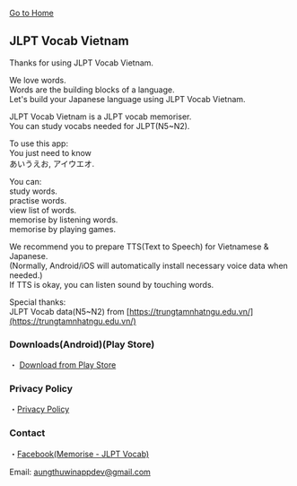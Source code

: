 [Go to Home](https://atwappdev.github.io) 

## JLPT Vocab Vietnam
Thanks for using JLPT Vocab Vietnam.

We love words.  
Words are the building blocks of a language.  
Let's build your Japanese language using JLPT Vocab Vietnam.  

JLPT Vocab Vietnam is a JLPT vocab memoriser.  
You can study vocabs needed for JLPT(N5~N2).

To use this app:  
You just need to know   
あいうえお, アイウエオ.

You can:  
study words.  
practise words.  
view list of words.  
memorise by listening words.  
memorise by playing games.  

We recommend you to prepare TTS(Text to Speech) for Vietnamese & Japanese.  
(Normally, Android/iOS will automatically install necessary voice data when needed.)  
If TTS is okay, you can listen sound by touching words.

Special thanks:  
JLPT Vocab data(N5~N2) from
[https://trungtamnhatngu.edu.vn/](https://trungtamnhatngu.edu.vn/)

### Downloads(Android)(Play Store)
・ [Download from Play Store](https://play.google.com/store/apps/details?id=com.atwappdev.jlptvocabvn)

### Privacy Policy
・[Privacy Policy](https://atwappdev.github.io/jlpt_vocab_vn_privacy_policy)

### Contact
・[Facebook(Memorise - JLPT Vocab)](https://www.facebook.com/memoriseJlptVocab)

Email: aungthuwinappdev@gmail.com 
